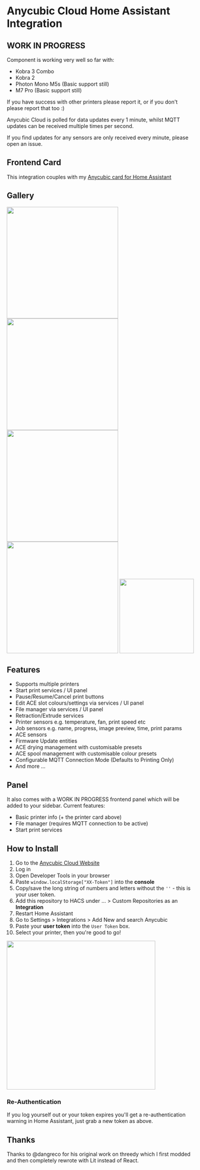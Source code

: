 # Anycubic Cloud Home Assistant Integration

## WORK IN PROGRESS 

Component is working very well so far with:
- Kobra 3 Combo
- Kobra 2
- Photon Mono M5s (Basic support still)
- M7 Pro (Basic support still)

If you have success with other printers please report it, or if you don't please report that too :)

Anycubic Cloud is polled for data updates every 1 minute, whilst MQTT updates can be received multiple times per second.

If you find updates for any sensors are only received every minute, please open an issue.


## Frontend Card

This integration couples with my [Anycubic card for Home Assistant](https://github.com/WaresWichall/hass-anycubic_card)


## Gallery


<img width="300" alt="" src="https://raw.githubusercontent.com/WaresWichall/hass-anycubic_cloud/master/screenshots/kobra3-1.png"> <img width="300" alt="" src="https://raw.githubusercontent.com/WaresWichall/hass-anycubic_cloud/master/screenshots/anycubic-ace-ui.gif"> <img width="300" alt="" src="https://raw.githubusercontent.com/WaresWichall/hass-anycubic_cloud/master/screenshots/kobra2-2.png">
<img width="300" alt="" src="https://raw.githubusercontent.com/WaresWichall/hass-anycubic_cloud/master/screenshots/kobra3-print.png"> <img width="200" alt="" src="https://raw.githubusercontent.com/WaresWichall/hass-anycubic_cloud/master/screenshots/kobra2-1.png">


## Features

- Supports multiple printers
- Start print services / UI panel
- Pause/Resume/Cancel print buttons
- Edit ACE slot colours/settings via services / UI panel
- File manager via services / UI panel
- Retraction/Extrude services
- Printer sensors e.g. temperature, fan, print speed etc
- Job sensors e.g. name, progress, image preview, time, print params
- ACE sensors
- Firmware Update entities
- ACE drying management with customisable presets
- ACE spool management with customisable colour presets
- Configurable MQTT Connection Mode (Defaults to Printing Only)
- And more ...


## Panel

It also comes with a WORK IN PROGRESS frontend panel which will be added to your sidebar.
Current features:
- Basic printer info (+ the printer card above)
- File manager (requires MQTT connection to be active)
- Start print services


## How to Install

1. Go to the [Anycubic Cloud Website](https://cloud-universe.anycubic.com/file)
2. Log in
3. Open Developer Tools in your browser
4. Paste `window.localStorage["XX-Token"]` into the **console**
5. Copy/save the long string of numbers and letters without the `''` - this is your user token.
6. Add this repository to HACS under ... > Custom Repositories as an **Integration**
7. Restart Home Assistant
8. Go to Settings > Integrations > Add New and search Anycubic
9. Paste your **user token** into the `User Token` box.
10. Select your printer, then you're good to go!

<img width="400" alt="" src="https://raw.githubusercontent.com/WaresWichall/hass-anycubic_cloud/dev/screenshots/anycubic_api_token.png">

### Re-Authentication

If you log yourself out or your token expires you'll get a re-authentication warning in Home Assistant, just grab a new token as above.


## Thanks

Thanks to @dangreco for his original work on threedy which I first modded and then completely rewrote with Lit instead of React.
